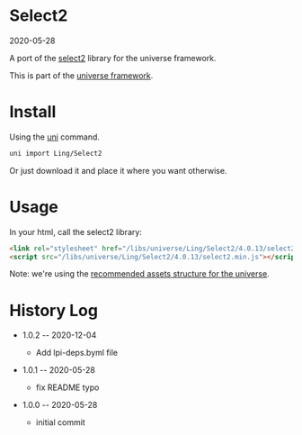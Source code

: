 Select2
===========
2020-05-28



A port of the [select2](https://select2.org/) library for the universe framework.


This is part of the [universe framework](https://github.com/karayabin/universe-snapshot).


Install
==========
Using the [uni](https://github.com/lingtalfi/universe-naive-importer) command.
```bash
uni import Ling/Select2
```

Or just download it and place it where you want otherwise.




Usage
=========

In your html, call the select2 library:


```html 
<link rel="stylesheet" href="/libs/universe/Ling/Select2/4.0.13/select2.min.css">
<script src="/libs/universe/Ling/Select2/4.0.13/select2.min.js"></script>

```

Note: we're using the [recommended assets structure for the universe](https://github.com/lingtalfi/NotationFan/blob/master/universe-assets.md).







History Log
=============

- 1.0.2 -- 2020-12-04

    - Add lpi-deps.byml file

- 1.0.1 -- 2020-05-28

    - fix README typo
    
- 1.0.0 -- 2020-05-28

    - initial commit